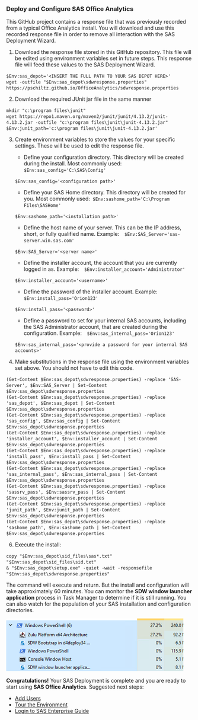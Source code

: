 ### Deploy and Configure SAS Office Analytics

This GitHub project contains a response file that was previously recorded from a typical Office Analytics install.  You will download and use this recorded response file in order to remove all interaction with the SAS Deployment Wizard.

1.  Download the response file stored in this GitHub repository.  This file will be edited using environment variables set in future steps.  This response file will feed these values to the SAS Deployment Wizard. 
```
$Env:sas_depot='<INSERT THE FULL PATH TO YOUR SAS DEPOT HERE>'
wget -outfile "$Env:sas_depot\sdwresponse.properties" https://pschiltz.github.io/OfficeAnalytics/sdwresponse.properties
```
2.  Download the required JUnit jar file in the same manner
```
mkdir "c:\program files\junit"
wget https://repo1.maven.org/maven2/junit/junit/4.13.2/junit-4.13.2.jar -outfile "c:\program files\junit\junit-4.13.2.jar"
$Env:junit_path='c:\program files\junit\junit-4.13.2.jar'
```
3.  Create environment variables to store the values for your specific settings.  These will be used to edit the response file.
      * Define your configuration directory.  This directory will be created during the install.  Most commonly used:``` $Env:sas_config='C:\SAS\Config'```
      ```
      $Env:sas_config='<configuration path>'
      ```
      * Define your SAS Home directory.  This directory will be created for you.  Most commonly used:``` $Env:sashome_path='C:\Program Files\SASHome'```
      ```
      $Env:sashome_path='<installation path>'
      ```
      * Define the host name of your server.  This can be the IP address, short, or fully qualified name.  Example:```  $Env:SAS_Server='sas-server.win.sas.com'```
      ```
      $Env:SAS_Server='<server name>'
      ```
      * Define the installer account, the account that you are currently logged in as.   Example:```  $Env:installer_account='Administrator'```
      ```
      $Env:installer_account='<username>'
      ```
      * Define the password of the installer account.  Example: ``` $Env:install_pass='Orion123'```
      ```
      $Env:install_pass='<password>'
      ```
      * Define a password to set for your internal SAS accounts, including the SAS Administrator account, that are created during the configuration.  Example:```  $Env:sas_internal_pass='Orion123'```
      ```
      $Env:sas_internal_pass='<provide a password for your internal SAS accounts>'
      ```
      
5.  Make substitutions in the response file using the environment variables set above.  You should not have to edit this code.
```
(Get-Content $Env:sas_depot\sdwresponse.properties) -replace 'SAS-Server', $Env:SAS_Server | Set-Content $Env:sas_depot\sdwresponse.properties
(Get-Content $Env:sas_depot\sdwresponse.properties) -replace 'sas_depot', $Env:sas_depot | Set-Content $Env:sas_depot\sdwresponse.properties
(Get-Content $Env:sas_depot\sdwresponse.properties) -replace 'sas_config', $Env:sas_config | Set-Content $Env:sas_depot\sdwresponse.properties
(Get-Content $Env:sas_depot\sdwresponse.properties) -replace 'installer_account', $Env:installer_account | Set-Content $Env:sas_depot\sdwresponse.properties
(Get-Content $Env:sas_depot\sdwresponse.properties) -replace 'install_pass', $Env:install_pass | Set-Content $Env:sas_depot\sdwresponse.properties
(Get-Content $Env:sas_depot\sdwresponse.properties) -replace 'sas_internal_pass', $Env:sas_internal_pass | Set-Content $Env:sas_depot\sdwresponse.properties
(Get-Content $Env:sas_depot\sdwresponse.properties) -replace 'sassrv_pass', $Env:sassrv_pass | Set-Content $Env:sas_depot\sdwresponse.properties
(Get-Content $Env:sas_depot\sdwresponse.properties) -replace 'junit_path', $Env:junit_path | Set-Content $Env:sas_depot\sdwresponse.properties
(Get-Content $Env:sas_depot\sdwresponse.properties) -replace 'sashome_path', $Env:sashome_path | Set-Content $Env:sas_depot\sdwresponse.properties
```
   
6.  Execute the install:  
```
copy "$Env:sas_depot\sid_files\sas*.txt" "$Env:sas_depot\sid_files\sid.txt"
& "$Env:sas_depot\setup.exe" -quiet -wait -responsefile "$Env:sas_depot\sdwresponse.properties"
```
The command will execute and return.  But the install and configuration will take approximately 60 minutes.  You can monitor the **SDW window launcher application** process in Task Manager to determine if it is still running.  You can also watch for the population of your SAS installation and configuration directories.
   
![](images/sdw.png)

**Congratulations!**  Your SAS Deployment is complete and you are ready to start using **SAS Office Analytics**.
Suggested next steps:
* [Add Users](Add_Users.md)
* [Tour the Environment](Environment_Overview.md)
* [Login to SAS Enterprise Guide](Enterprise_Guide.md)
  

